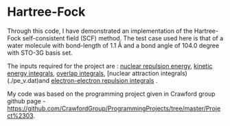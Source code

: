 # Hartree-Fock
Through this code, I have demonstrated an implementation of the Hartree-Fock self-consistent field (SCF) method. The test case used here is that of  a water molecule with bond-length of 1.1 Å and a bond angle of 104.0 degree with STO-3G basis set.

The inputs required for the project are :
[nuclear repulsion energy](./enuc.dat), [kinetic energy integrals](./ke.dat), [overlap integrals](./s.dat), [nuclear attraction integrals)(./pe_v.dat)and [electron-electron repulsion integrals](./two_integ.dat) . 

My code was based on the programming project given in Crawford group github page - https://github.com/CrawfordGroup/ProgrammingProjects/tree/master/Project%2303.
